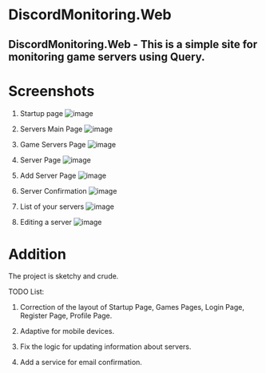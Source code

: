 # DiscordMonitoring.Web

## DiscordMonitoring.Web - This is a simple site for monitoring game servers using Query.

# Screenshots

1) Startup page
![image](https://github.com/user-attachments/assets/150b5d52-17b7-45be-957a-fde78f624386)

2) Servers Main Page
![image](https://github.com/user-attachments/assets/4fe1fda1-985c-484b-b17c-101a6dfd6dd5)

3) Game Servers Page
![image](https://github.com/user-attachments/assets/d6f8d075-99e8-44f4-b265-882cf4c97e5a)

4) Server Page
![image](https://github.com/user-attachments/assets/60fb79aa-4bfb-47f3-9eb1-a9b36e2c4ec2)

5) Add Server Page
![image](https://github.com/user-attachments/assets/e243177b-68d1-464f-9ee0-cfbb801b105c)

6) Server Confirmation
![image](https://github.com/user-attachments/assets/f34d2b14-7003-4628-8087-2fbf57667a7f)

7) List of your servers
![image](https://github.com/user-attachments/assets/1b5d6994-2403-44c7-b2ec-a401a1070046)

8) Editing a server
![image](https://github.com/user-attachments/assets/e9d5819b-3a48-4521-b250-db710aa9eadd)


# Addition

The project is sketchy and crude.

TODO List:

1) Correction of the layout of Startup Page, Games Pages, Login Page, Register Page, Profile Page.

2) Adaptive for mobile devices.

3) Fix the logic for updating information about servers.

4) Add a service for email confirmation.

